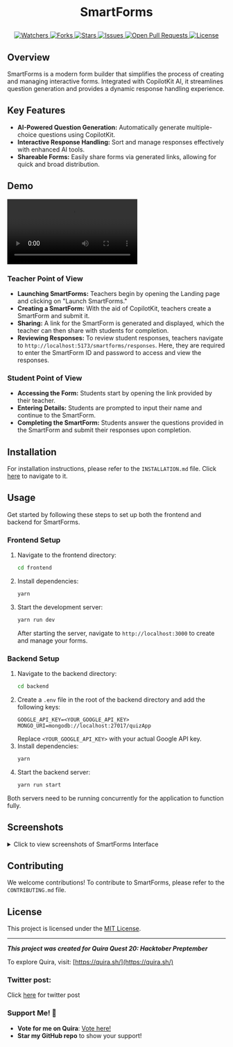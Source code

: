 # <p align="center">SmartForms</p>

<p align="center">
    <a href="https://github.com/Subash-Lamichhane/smartforms" target="blank">
        <img src="https://img.shields.io/github/watchers/Subash-Lamichhane/smartforms?style=for-the-badge&logo=appveyor" alt="Watchers"/>
    </a>
    <a href="https://github.com/Subash-Lamichhane/smartforms/fork" target="blank">
        <img src="https://img.shields.io/github/forks/Subash-Lamichhane/smartforms?style=for-the-badge&logo=appveyor" alt="Forks"/>
    </a>
    <a href="https://github.com/Subash-Lamichhane/smartforms/stargazers" target="blank">
        <img src="https://img.shields.io/github/stars/Subash-Lamichhane/smartforms?style=for-the-badge&logo=appveyor" alt="Stars"/>
    </a>
    <a href="https://github.com/Subash-Lamichhane/smartforms/issues" target="blank">
        <img src="https://img.shields.io/github/issues/Subash-Lamichhane/smartforms?style=for-the-badge&logo=appveyor" alt="Issues"/>
    </a>
    <a href="https://github.com/Subash-Lamichhane/smartforms/pulls" target="blank">
        <img src="https://img.shields.io/github/issues-pr/Subash-Lamichhane/smartforms?style=for-the-badge&logo=appveyor" alt="Open Pull Requests"/>
    </a>
    <a href="https://github.com/Subash-Lamichhane/smartforms/blob/master/LICENSE" target="blank">
        <img src="https://img.shields.io/github/license/Subash-Lamichhane/smartforms?style=for-the-badge&logo=appveyor" alt="License"/>
    </a>
</p>

## Overview

SmartForms is a modern form builder that simplifies the process of creating and managing interactive forms. Integrated with CopilotKit AI, it streamlines question generation and provides a dynamic response handling experience.

## Key Features

- **AI-Powered Question Generation:** Automatically generate multiple-choice questions using CopilotKit.
- **Interactive Response Handling:** Sort and manage responses effectively with enhanced AI tools.
- **Shareable Forms:** Easily share forms via generated links, allowing for quick and broad distribution.

## Demo

<!-- Watch a full demo of SmartForms here: [SmartForms Demo](#) -->
<video src="https://github.com/user-attachments/assets/f05e858a-3f27-46db-83cd-b2da7972d7be
"></video>

### Teacher Point of View
- **Launching SmartForms:** Teachers begin by opening the Landing page and clicking on "Launch SmartForms."
- **Creating a SmartForm:** With the aid of CopilotKit, teachers create a SmartForm and submit it.
- **Sharing:** A link for the SmartForm is generated and displayed, which the teacher can then share with students for completion.
- **Reviewing Responses:** To review student responses, teachers navigate to `http://localhost:5173/smartforms/responses`. Here, they are required to enter the SmartForm ID and password to access and view the responses.

### Student Point of View
- **Accessing the Form:** Students start by opening the link provided by their teacher.
- **Entering Details:** Students are prompted to input their name and continue to the SmartForm.
- **Completing the SmartForm:** Students answer the questions provided in the SmartForm and submit their responses upon completion.


## Installation

For installation instructions, please refer to the `INSTALLATION.md` file. Click [here](./INSTALLATION.md) to navigate to it.

## Usage

Get started by following these steps to set up both the frontend and backend for SmartForms.

### Frontend Setup

1. Navigate to the frontend directory:
   ```bash
   cd frontend
   ```
2. Install dependencies:
   ```bash
   yarn
   ```
3. Start the development server:
   ```bash
   yarn run dev
   ```
   After starting the server, navigate to `http://localhost:3000` to create and manage your forms.

### Backend Setup

1. Navigate to the backend directory:
   ```bash
   cd backend
   ```
2. Create a `.env` file in the root of the backend directory and add the following keys:
   ```
   GOOGLE_API_KEY=<YOUR_GOOGLE_API_KEY>
   MONGO_URI=mongodb://localhost:27017/quizApp
   ```
   Replace `<YOUR_GOOGLE_API_KEY>` with your actual Google API key.
3. Install dependencies:
   ```bash
   yarn 
   ```
4. Start the backend server:
   ```bash
   yarn run start
   ```

Both servers need to be running concurrently for the application to function fully.

## Screenshots

<details>
  <summary>Click to view screenshots of SmartForms Interface</summary>

![Creating Smart Form with Copilotkit](https://github.com/user-attachments/assets/1cbe8a88-a0f0-4345-8079-d62959918796)
_Creating a Smart Form using CopilotKit: A step-by-step form building interface._

![Landing Page](https://github.com/user-attachments/assets/487eeb9b-9d1a-447e-9e55-43dac3c5a3c9)
_Landing Page: The initial view of SmartForms, welcoming users._

![Smart Form Responses](https://github.com/user-attachments/assets/c5203f95-c08e-4653-b9f4-d8179c70f527)
_Smart Form Responses: Viewing responses from users who have submitted forms._

![SmartForm Created Successfully](https://github.com/user-attachments/assets/8cc8a59a-a40c-4cb3-8752-afe5ae97a531)
_SmartForm Created Successfully: Confirmation screen after successfully creating a form._

![User Taking Smart Form](https://github.com/user-attachments/assets/cc00c893-4d84-45b2-8792-f56c850cd7b5)
_User Taking Smart Form: A user interacts with a form, showcasing the user-friendly interface._

</details>

## Contributing

We welcome contributions! To contribute to SmartForms, please refer to the `CONTRIBUTING.md` file.

## License

This project is licensed under the [MIT License](LICENSE).

---

**_This project was created for Quira Quest 20: Hacktober Preptember_**

To explore Quira, visit: [https://quira.sh/](https://quira.sh/)

### Twitter post:
Click [here](https://x.com/SubashLmch/status/1842875105120067682) for twitter post 
### Support Me! 🌟

- **Vote for me on Quira**: [Vote here!](https://quira.sh/repo/Subash-Lamichhane-smartforms-865844236)
- **Star my GitHub repo** to show your support!
